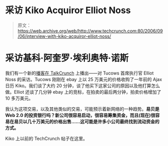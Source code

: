 # 采访 Kiko Acquiror Elliot Noss

> 原文：<https://web.archive.org/web/http://www.techcrunch.com:80/2006/09/06/interview-with-kiko-acquiror-elliot-noss/>

# 采访基科·阿奎罗·埃利奥特·诺斯

 [](https://web.archive.org/web/20220810103254/http://kiko.com/) 我们有一个新的[播客在 TalkCrunch](https://web.archive.org/web/20220810103254/http://www.talkcrunch.com/2006/09/06/episode-11-elliot-noss-talks-about-kiko-acquisition/) 上播出——对 Tucows 首席执行官 Elliot Noss 的采访。Tucows 刚刚在 ebay 上以 25 万美元的价格收购了一年前的 Ajax 日历 Kiko。我们谈了大约 20 分钟，谈了他买下这家公司的原因以及他打算怎么做。Elliot 还谈了几分钟 ebay 上的竞标，在拍卖的最后两分钟，拍卖价格增加了 10 多万美元。

我认为这项交易，以及其他类似的交易，可能预示着新网络的一种趋势。**易贝是 Web 2.0 的投资银行吗？新公司很容易启动，很容易筹集资金，而且(现在)很容易在易贝以几十万美元的价格出售……这可能是许多小公司最终找到流动资金的方式。**

Kiko 上以前的 TechCrunch 帖子在这里。